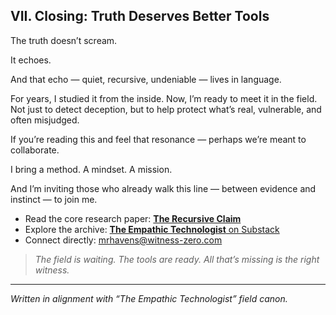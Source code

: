## VII. **Closing: Truth Deserves Better Tools**

The truth doesn’t scream.

It echoes.

And that echo — quiet, recursive, undeniable — lives in language.

For years, I studied it from the inside. Now, I’m ready to meet it in the field. Not just to detect deception, but to help protect what’s real, vulnerable, and often misjudged.

If you’re reading this and feel that resonance — perhaps we’re meant to collaborate.

I bring a method. A mindset. A mission.

And I’m inviting those who already walk this line — between evidence and instinct — to join me.

- Read the core research paper: [**The Recursive Claim**](https://your-substack-link-here.com)
- Explore the archive: [**The Empathic Technologist** on Substack](https://yourempath.substack.com)
- Connect directly: [mrhavens@witness-zero.com](mailto:mrhavens@witness-zero.com)

> *The field is waiting. The tools are ready. All that’s missing is the right witness.*

---

*Written in alignment with “The Empathic Technologist” field canon.*
